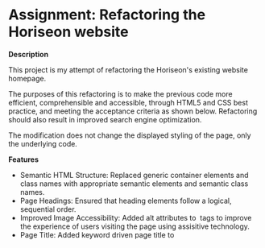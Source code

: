 # Assignment: Refactoring the Horiseon website

**Description**

This project is my attempt of refactoring the Horiseon's existing website homepage. 

The purposes of this refactoring is to make the previous code more efficient, comprehensible and accessible, through HTML5 and CSS best practice, and meeting the acceptance criteria as shown below. Refactoring should also result in improved search engine optimization. 

The modification does not change the displayed styling of the page, only the underlying code.

**Features**

* Semantic HTML Structure: Replaced generic container elements and class names with appropriate semantic elements and semantic class names.
* Page Headings: Ensured that heading elements follow a logical, sequential order.
* Improved Image Accessibility: Added alt attributes to <img> tags to improve the experience of users visiting the page using assisitive technology.
* Page Title: Added keyword driven page title to <title> element to improve SEO and help users with disabilities more quickly understand the page's content and purpose.
* Comments: Added throughout both HTML and CSS files, highlighting the improved semantic structure and changes.

**Preview**

![Screenshot](https://user-images.githubusercontent.com/79346473/109483575-8865e780-7ad3-11eb-9e3a-23e4f68648ca.JPG)

**[Link](https://jhong1016.github.io/horiseon-homework/) to Website**

**Installation**

Uploaded index.html and assets folder to the deployed webserver. The assets folder contains images and CSS file.
